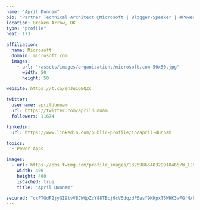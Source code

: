 ```yaml
---
name: "April Dunnam"
bio: "Partner Technical Architect @Microsoft | Blogger-Speaker | #PowerApps, #PowerAutomate, #Office365, #SharePoint | #WIT | #Karaoke Queen"
location: Broken Arrow, OK
type: "profile"
heat: 173

affiliation:
  name: Microsoft
  domain: microsoft.com
  images:
    - url: "/assets/images/organizations/microsoft.com-50x50.jpg"
      width: 50
      height: 50

website: https://t.co/enJuiGEQZc

twitter:
  username: aprildunnam
  url: https://twitter.com/aprildunnam
  followers: 11674

linkedin:
  url: https://www.linkedin.com/public-profile/in/april-dunnam

topics:
  - Power Apps

images:
  - url: https://pbs.twimg.com/profile_images/1326986540329918465/W_IJ6Ih2_400x400.jpg
    width: 400
    height: 400
    isCached: true
    title: "April Dunnam"

secured: "cxPTGdF2jyGI9tvVBJWQpZcY88TBcj9cV6dqzdP6esY9KHpxT6WHK3wFGfN/kqd8Ky9AMcGUONPJEPQOnRoqi2dQvQFAdEv8q0dRiCc2rTjtln3F6xJeOTdJbaOp+acjhJb9n6Dl9PQ5fKoLuCsGhh+hFSfUkWAVZVM5ZBYfkRrKnHRqM70tPKCxLC1BdENWkIjN01sDQ2U0KzR59d9scrAH4knadkz82kIRXD6VHAuu6I48R9GqOMmV8H1SdFIDId4WMXgMeFbHyHvQ0uXrkpSI2jNzGW4hiXsoBa64PYjX7ydwHID5nwDxEUZyM2dvwGvek04YM9qB4boZANGmjR/a25N7RXKIHwkvA9GgK6qc3Ay3yHIFR37Q8+LQKfakfRvyQTzQn1x6x4IdZ5N+Lf3cEbF+LBGPpu/5DkJZquc=;OsDeoLgIv5UBE20Q912kkg=="
---
```


